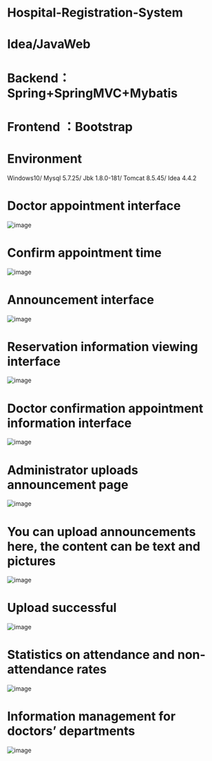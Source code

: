 # Hospital-Registration-System
# Idea/JavaWeb
# Backend：Spring+SpringMVC+Mybatis
# Frontend ：Bootstrap
# Environment
Windows10/
Mysql	5.7.25/
Jbk	1.8.0-181/
Tomcat	8.5.45/
Idea	4.4.2
# Doctor appointment interface
![image](https://github.com/hemadu/Hospital-Registration-System/assets/111234410/85b2a719-ef41-4495-9a11-6eef287bc06b)
# Confirm appointment time
![image](https://github.com/hemadu/Hospital-Registration-System/assets/111234410/944b2855-9582-4cff-afa5-57cf5d82e6ce)
# Announcement interface
![image](https://github.com/hemadu/Hospital-Registration-System/assets/111234410/452c4223-9051-4fe2-ac52-8bcc5f7b2b58)
# Reservation information viewing interface
![image](https://github.com/hemadu/Hospital-Registration-System/assets/111234410/eaf82310-d83e-4909-8a4d-d29c3ac879c8)
# Doctor confirmation appointment information interface
![image](https://github.com/hemadu/Hospital-Registration-System/assets/111234410/193df589-574f-42e3-b2e2-48514e3b5096)
# Administrator uploads announcement page
![image](https://github.com/hemadu/Hospital-Registration-System/assets/111234410/d7e80540-cb66-4eaa-8960-fe5119cc7bcb)
# You can upload announcements here, the content can be text and pictures
![image](https://github.com/hemadu/Hospital-Registration-System/assets/111234410/584c56f7-7203-4925-a334-dbfeea144c48)
# Upload successful
![image](https://github.com/hemadu/Hospital-Registration-System/assets/111234410/e1f60d3e-08d7-443f-b0d5-1d455fedf2e2)
# Statistics on attendance and non-attendance rates
![image](https://github.com/hemadu/Hospital-Registration-System/assets/111234410/16e9a6a9-de3b-470e-b59d-a2b03ea34d0e)
# Information management for doctors’ departments
![image](https://github.com/hemadu/Hospital-Registration-System/assets/111234410/4f8f9537-f49f-47ab-bd92-fb5b46c09d3e)








